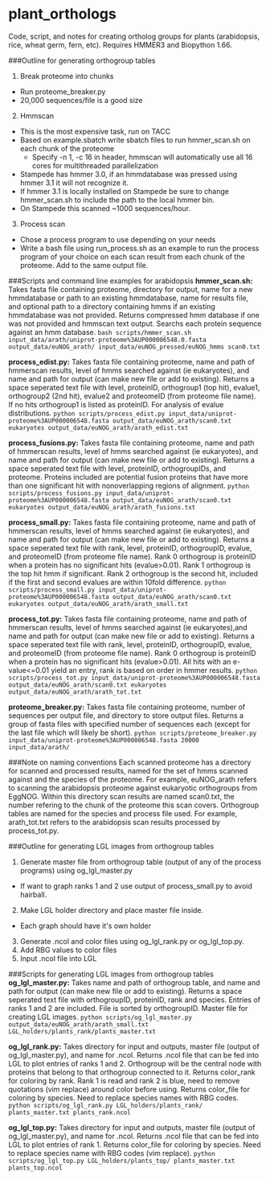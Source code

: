 # plant_orthologs
Code, script, and notes for creating ortholog groups for plants (arabidopsis, rice, wheat germ, fern, etc). Requires HMMER3 and Biopython 1.66.

###Outline for generating orthogroup tables
1. Break proteome into chunks
  * Run proteome_breaker.py
  * 20,000 sequences/file is a good size
2. Hmmscan
  * This is the most expensive task, run on TACC
  * Based on example.sbatch write sbatch files to run hmmer_scan.sh on each chunk of the proteome
    * Specify -n 1, -c 16 in header, hmmscan will automatically use all 16 cores for multithreaded parallelization
  * Stampede has hmmer 3.0, if an hmmdatabase was pressed using hmmer 3.1 it will not recognize it.
  * If hmmer 3.1 is locally installed on Stampede be sure to change hmmer_scan.sh to include the path to the local hmmer bin.
  * On Stampede this scanned ~1000 sequences/hour. 
3. Process scan
  * Chose a process program to use depending on your needs
  * Write a bash file using run_process.sh as an example to run the process program of your choice on each scan result from each chunk of the proteome. Add to the same output file.

###Scripts and command line examples for arabidopsis
**hmmer_scan.sh:** Takes fasta file containing proteome, directory for output, name for a new hmmdatabase or path to an existing hmmdatabase, name for results file, and optional path to a directory containing hmms if an existing hmmdatabase was not provided. Returns compressed hmm database if one was not provided and hmmscan text output. Searchs each protein sequence against an hmm database.
  `bash scripts/hmmer_scan.sh input_data/arath/uniprot-proteome%3AUP000006548.0.fasta output_data/euNOG_arath/ input_data/euNOG_pressed/euNOG_hmms scan0.txt`

**process_edist.py:** Takes fasta file containing proteome, name and path of hmmerscan results, level of hmms searched against (ie eukaryotes), and name and path for output (can make new file or add to existing). Returns a space seperated text file with level, proteinID, orthogroup1 (top hit), evalue1, orthogroup2 (2nd hit), evalue2 and proteomeID (from proteome file name). If no hits orthogroup1 is listed as proteinID. For analysis of evalue distributions.
  `python scripts/process_edist.py input_data/uniprot-proteome%3AUP000006548.fasta output_data/euNOG_arath/scan0.txt eukaryotes output_data/euNOG_arath/arath_edist.txt`

**process_fusions.py:** Takes fasta file containing proteome, name and path of hmmerscan results, level of hmms searched against (ie eukaryotes), and name and path for output (can make new file or add to existing). Returns a space seperated text file with level, proteinID, orthogroupIDs, and proteome. Proteins included are potential fusion proteins that have more than one significant hit with nonoverlapping regions of alignment.
  `python scripts/process_fusions.py input_data/uniprot-proteome%3AUP000006548.fasta output_data/euNOG_arath/scan0.txt eukaryotes output_data/euNOG_arath/arath_fusions.txt`

**process_small.py:** Takes fasta file containing proteome, name and path of hmmerscan results, level of hmms searched against (ie eukaryotes), and name and path for output (can make new file or add to existing). Returns a space seperated text file with rank, level, proteinID, orthogroupID, evalue, and proteomeID (from proteome file name). Rank 0 orthogroup is proteinID when a protein has no significant hits (evalue>0.01). Rank 1 orthogroup is the top hit hmm if significant. Rank 2 orthogroup is the second hit, included if the first and second evalues are within 10fold difference.
  `python scripts/process_small.py input_data/uniprot-proteome%3AUP000006548.fasta output_data/euNOG_arath/scan0.txt eukaryotes output_data/euNOG_arath/arath_small.txt`

**process_tot.py:** Takes fasta file containing proteome, name and path of hmmerscan results, level of hmms searched against (ie eukaryotes),and name and path for output (can make new file or add to existing). Returns a space seperated text file with rank, level, proteinID, orthogroupID, evalue, and proteomeID (from proteome file name). Rank 0 orthogroup is proteinID when a protein has no significant hits (evalue>0.01). All hits with an e-value<=0.01 yield an entry, rank is based on order in hmmer results.
  `python scripts/process_tot.py input_data/uniprot-proteome%3AUP000006548.fasta output_data/euNOG_arath/scan0.txt eukaryotes output_data/euNOG_arath/arath_tot.txt`

**proteome_breaker.py:** Takes fasta file containing proteome, number of sequences per output file, and directory to store output files. Returns a group of fasta files with specified number of sequences each (except for the last file which will likely be short).
  `python scripts/proteome_breaker.py input_data/uniprot-proteome%3AUP000006548.fasta 20000 input_data/arath/`

###Note on naming conventions
Each scanned proteome has a directory for scanned and processed results, named for the set of hmms scanned against and the species of the proteome. For example, euNOG_arath refers to scanning the arabidopsis proteome against eukaryotic orthogroups from EggNOG. Within this directory scan results are named scan0.txt, the number refering to the chunk of the proteome this scan covers. Orthogroup tables are named for the species and process file used. For example, arath_tot.txt refers to the arabidopsis scan results processed by process_tot.py.  

###Outline for generating LGL images from orthogroup tables
1. Generate master file from orthogroup table (output of any of the process programs) using og_lgl_master.py
  * If want to graph ranks 1 and 2 use output of process_small.py to avoid hairball.
2. Make LGL holder directory and place master file inside.
  * Each graph should have it's own holder
3. Generate .ncol and color files using og_lgl_rank.py or og_lgl_top.py.
4. Add RBG values to color files
5. Input .ncol file into LGL  

###Scripts for generating LGL images from orthogroup tables
**og_lgl_master.py:** Takes name and path of orthogroup table, and name and path for output (can make new file or add to existing). Returns a space seperated text file with orthogroupID, proteinID, rank and species. Entries of ranks 1 and 2 are included. File is sorted by orthogroupID. Master file for creating LGL images.
  `python scripts/og_lgl_master.py output_data/euNOG_arath/arath_small.txt LGL_holders/plants_rank/plants_master.txt`

**og_lgl_rank.py:** Takes directory for input and outputs, master file (output of og_lgl_master.py), and name for .ncol. Returns .ncol file that can be fed into LGL to plot entries of ranks 1 and 2. Orthogroup will be the central node with proteins that belong to that orthogroup connected to it. Returns color_rank for coloring by rank. Rank 1 is read and rank 2 is blue, need to remove quotations (vim replace) around color before using. Returns color_file for coloring by species. Need to replace species names with RBG codes.
  `python scripts/og_lgl_rank.py LGL_holders/plants_rank/ plants_master.txt plants_rank.ncol`

**og_lgl_top.py:** Takes directory for input and outputs, master file (output of og_lgl_master.py), and name for .ncol. Returns .ncol file that can be fed into LGL to plot entries of rank 1. Returns color_file for coloring by species. Need to replace species name with RBG codes (vim replace). 
  `python scripts/og_lgl_top.py LGL_holders/plants_top/ plants_master.txt plants_top.ncol`
 
